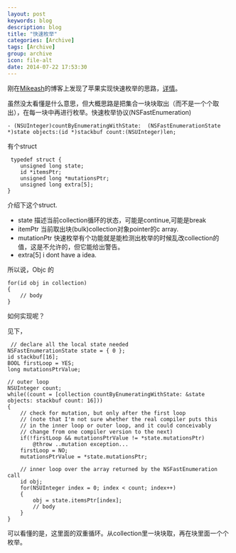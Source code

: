 ```yaml
---
layout: post
keywords: blog
description: blog
title: "快速枚举"
categories: [Archive]
tags: [Archive]
group: archive
icon: file-alt
date: 2014-07-22 17:53:30
---
```


刚在[Mikeash](https://www.mikeash.com/pyblog/)的博客上发现了苹果实现快速枚举的思路，[详情](https://www.mikeash.com/pyblog/friday-qa-2010-04-16-implementing-fast-enumeration.html)。

虽然没太看懂是什么意思，但大概思路是把集合一块块取出（而不是一个个取出），在每一块中再进行枚举。快速枚举协议(NSFastEnumeration)

	- (NSUInteger)countByEnumeratingWithState:	(NSFastEnumerationState *)state objects:(id *)stackbuf count:(NSUInteger)len;


有个struct

	 typedef struct {
        unsigned long state;
        id *itemsPtr;
        unsigned long *mutationsPtr;
        unsigned long extra[5];
    }

介绍下这个struct.

+ state 描述当前collection循环的状态，可能是continue,可能是break
+ itemPtr 当前取出块(bulk)collection对象pointer的c array.
+ mutationPtr 快速枚举有个功能就是能检测出枚举的时候乱改collection的值，这是不允许的，但它能给出警告。
+ extra[5] i dont have a idea.

所以说，Objc 的

	for(id obj in collection)
    {
        // body
    }

如何实现呢？

见下，

	 // declare all the local state needed
    NSFastEnumerationState state = { 0 };
    id stackbuf[16];
    BOOL firstLoop = YES;
    long mutationsPtrValue;

    // outer loop
    NSUInteger count;
    while((count = [collection countByEnumeratingWithState: &state objects: stackbuf count: 16]))
    {
        // check for mutation, but only after the first loop
        // (note that I'm not sure whether the real compiler puts this
        // in the inner loop or outer loop, and it could conceivably
        // change from one compiler version to the next)
        if(!firstLoop && mutationsPtrValue != *state.mutationsPtr)
            @throw ..mutation exception...
        firstLoop = NO;
        mutationsPtrValue = *state.mutationsPtr;

        // inner loop over the array returned by the NSFastEnumeration call
        id obj;
        for(NSUInteger index = 0; index < count; index++)
        {
            obj = state.itemsPtr[index];
            // body
        }
    }

 可以看懂的是，这里面的双重循环。从collection里一块块取，再在块里面一个个枚举。
